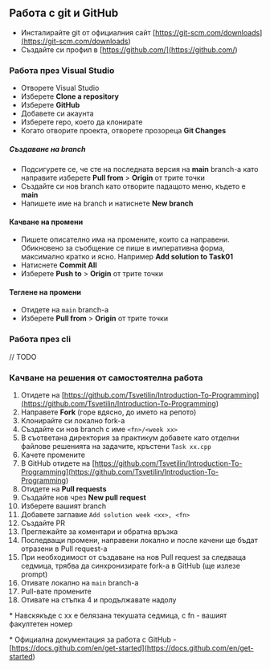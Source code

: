 ## Работа с git и GitHub

- Инсталирайте git от официалния сайт [https://git-scm.com/downloads](<https://git-scm.com/downloads>)
- Създайте си профил в [https://github.com/](<https://github.com/>)

### Работа през Visual Studio

- Отворете Visual Studio
- Изберете **Clone a repository**
- Изберете **GitHub**
- Добавете си акаунта
- Изберете repo, което да клонирате
- Когато отворите проекта, отворете прозореца **Git Changes**

##### Създаване на branch

- Подсигурете се, че сте на последната версия на **main** branch-a като направите изберете **Pull from** > **Origin** от трите точки
- Създайте си нов branch като отворите падащото меню, където е **main**
- Напишете име на branch и натиснете **New branch** 

#### Качване на промени

- Пишете описателно има на промените, които са направени. Обикновено за съобщение се пише в императивна форма, максимално кратко и ясно. Например **Add solution to Task01**
- Натиснете **Commit All**
- Изберете **Push to** > **Origin** от трите точки

#### Теглене на промени

- Отидете на `main` branch-a 
- Изберете **Pull from** > **Origin** от трите точки

### Работа през cli

// TODO

### Качване на решения от самостоятелна работа

1. Отидете на [https://github.com/Tsvetilin/Introduction-To-Programming](<https://github.com/Tsvetilin/Introduction-To-Programming>)
2. Направете **Fork** (горе вдясно, до името на репото)
3. Клонирайте си локално fork-a
4. Създайте си нов branch с име `<fn>/<week xx>`
5. В съответана директория за практикум добавете като отделни файлове решенията на задачите, кръстени `Task xx.cpp`
6. Качете промените
7. В GitHub отидете на [https://github.com/Tsvetilin/Introduction-To-Programming](<https://github.com/Tsvetilin/Introduction-To-Programming>)
8. Отидете на **Pull requests**
9. Създайте нов чрез **New pull request**
10. Изберете вашият branch
11. Добавете заглавие `Add solution week <xx>, <fn>`
12. Създайте PR
13. Преглежайте за коментари и обратна връзка
14. Последващи промени, направени локално и после качени ще бъдат отразени в Pull request-a
15. При необходимост от създаване на нов Pull request за следваща седмица, трябва да синхронизирате fork-a в GitHub (ще излезе prompt)
16. Отивате локално на `main` branch-a 
17. Pull-вате промените
18. Отивате на стъпка 4 и продължавате надолу

\* Навскякъде с xx e белязана текушата седмица, с fn - вашият факултетен номер

\* Официална документация за работа с GitHub - [https://docs.github.com/en/get-started](<https://docs.github.com/en/get-started>)